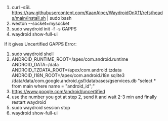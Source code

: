 1) curl -sSL https://raw.githubusercontent.com/KaanAlper/WaydroidOnX11/refs/heads/main/install.sh | sudo bash
2) weston --socket=mysocket
3) sudo waydroid init -f -s GAPPS
4) waydroid show-full-ui

If it gives Uncertified GAPPS Error:
1) sudo waydroid shell
2) ANDROID_RUNTIME_ROOT=/apex/com.android.runtime ANDROID_DATA=/data ANDROID_TZDATA_ROOT=/apex/com.android.tzdata ANDROID_I18N_ROOT=/apex/com.android.i18n sqlite3 /data/data/com.google.android.gsf/databases/gservices.db "select * from main where name = \"android_id\";"
3) https://www.google.com/android/uncertified
4) use the number you got at step 2, send it and wait 2-3 min and finally restart waydroid
5) sudo waydroid session stop
6) waydroid show-full-ui
